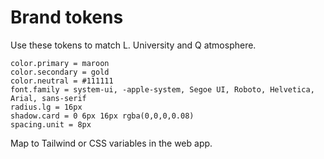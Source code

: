 # Brand tokens

Use these tokens to match L. University and Q atmosphere.

```
color.primary = maroon
color.secondary = gold
color.neutral = #111111
font.family = system-ui, -apple-system, Segoe UI, Roboto, Helvetica, Arial, sans-serif
radius.lg = 16px
shadow.card = 0 6px 16px rgba(0,0,0,0.08)
spacing.unit = 8px
```

Map to Tailwind or CSS variables in the web app.
